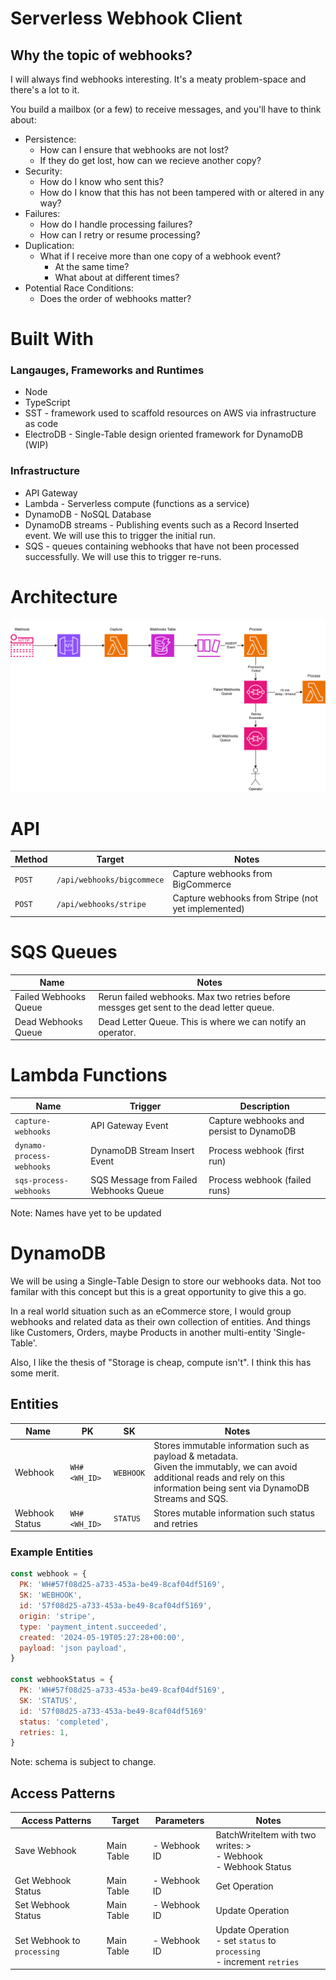 # Serverless Webhook Client

## Why the topic of webhooks?

I will always find webhooks interesting. It's a meaty problem-space and there's a lot to it.

You build a mailbox (or a few) to receive messages, and you'll have to think about:

- Persistence:
  - How can I ensure that webhooks are not lost?
  - If they do get lost, how can we recieve another copy?
- Security:
  - How do I know who sent this?
  - How do I know that this has not been tampered with or altered in any way?
- Failures:
  - How do I handle processing failures?
  - How can I retry or resume processing?
- Duplication:
  - What if I receive more than one copy of a webhook event?
    - At the same time?
    - What about at different times?
- Potential Race Conditions:
  - Does the order of webhooks matter?

# Built With

### Langauges, Frameworks and Runtimes

- Node
- TypeScript
- SST - framework used to scaffold resources on AWS via infrastructure as code
- ElectroDB - Single-Table design oriented framework for DynamoDB (WIP)

### Infrastructure

- API Gateway
- Lambda - Serverless compute (functions as a service)
- DynamoDB - NoSQL Database
- DynamoDB streams - Publishing events such as a Record Inserted event. We will use this to trigger the initial run.
- SQS - queues containing webhooks that have not been processed successfully. We will use this to trigger re-runs.

# Architecture

![Architecture Digram](./docs/diagrams/architecture.png)

# API

| Method | Target                     | Notes                                              |
| ------ | -------------------------- | -------------------------------------------------- |
| `POST` | `/api/webhooks/bigcommece` | Capture webhooks from BigCommerce                  |
| `POST` | `/api/webhooks/stripe`     | Capture webhooks from Stripe (not yet implemented) |

# SQS Queues

| Name                  | Notes                                                                                    |
| --------------------- | ---------------------------------------------------------------------------------------- |
| Failed Webhooks Queue | Rerun failed webhooks. Max two retries before messges get sent to the dead letter queue. |
| Dead Webhooks Queue   | Dead Letter Queue. This is where we can notify an operator.                              |

# Lambda Functions

| Name                      | Trigger                                | Description                              |
| ------------------------- | -------------------------------------- | ---------------------------------------- |
| `capture-webhooks`        | API Gateway Event                      | Capture webhooks and persist to DynamoDB |
| `dynamo-process-webhooks` | DynamoDB Stream Insert Event           | Process webhook (first run)              |
| `sqs-process-webhooks`    | SQS Message from Failed Webhooks Queue | Process webhook (failed runs)            |

Note: Names have yet to be updated

# DynamoDB

We will be using a Single-Table Design to store our webhooks data. Not too familar with this concept but this is a great opportunity to give this a go.

In a real world situation such as an eCommerce store, I would group webhooks and related data as their own collection of entities. And things like Customers, Orders, maybe Products in another multi-entity 'Single-Table'.

Also, I like the thesis of "Storage is cheap, compute isn't". I think this has some merit.

## Entities

| Name           | PK           | SK        | Notes                                                                                                                                                                                 |
| -------------- | ------------ | --------- | ------------------------------------------------------------------------------------------------------------------------------------------------------------------------------------- |
| Webhook        | `WH#<WH_ID>` | `WEBHOOK` | Stores immutable information such as payload & metadata. <br>Given the immutably, we can avoid additional reads and rely on this information being sent via DynamoDB Streams and SQS. |
| Webhook Status | `WH#<WH_ID>` | `STATUS`  | Stores mutable information such status and retries                                                                                                                                    |

### Example Entities

```js
const webhook = {
  PK: 'WH#57f08d25-a733-453a-be49-8caf04df5169',
  SK: 'WEBHOOK',
  id: '57f08d25-a733-453a-be49-8caf04df5169',
  origin: 'stripe',
  type: 'payment_intent.succeeded',
  created: '2024-05-19T05:27:28+00:00',
  payload: 'json payload',
}

const webhookStatus = {
  PK: 'WH#57f08d25-a733-453a-be49-8caf04df5169',
  SK: 'STATUS',
  id: '57f08d25-a733-453a-be49-8caf04df5169'
  status: 'completed',
  retries: 1,
}
```

Note: schema is subject to change.

## Access Patterns

<!-- generate a 4 column table with the names Access Patterns, Target, Parameters & Notes -->

| Access Patterns             | Target     | Parameters   | Notes                                                                          |
| --------------------------- | ---------- | ------------ | ------------------------------------------------------------------------------ |
| Save Webhook                | Main Table | - Webhook ID | BatchWriteItem with two writes: ><br>- Webhook <br>- Webhook Status            |
| Get Webhook Status          | Main Table | - Webhook ID | Get Operation                                                                  |
| Set Webhook Status          | Main Table | - Webhook ID | Update Operation                                                               |
| Set Webhook to `processing` | Main Table | - Webhook ID | Update Operation <br> - set `status` to `processing` <br>- increment `retries` |
